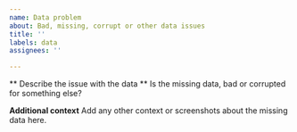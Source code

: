 ```yaml
---
name: Data problem
about: Bad, missing, corrupt or other data issues
title: ''
labels: data
assignees: ''

---
```


** Describe the issue with the data **
Is the missing data, bad or corrupted for something else?

**Additional context**
Add any other context or screenshots about the missing data here.
